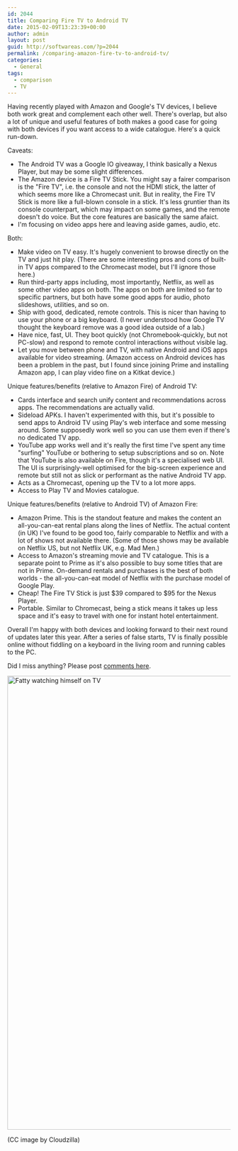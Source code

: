```yaml
---
id: 2044
title: Comparing Fire TV to Android TV
date: 2015-02-09T13:23:39+00:00
author: admin
layout: post
guid: http://softwareas.com/?p=2044
permalink: /comparing-amazon-fire-tv-to-android-tv/
categories:
  - General
tags:
  - comparison
  - TV
---
```

Having recently played with Amazon and Google's TV devices, I believe both work great and complement each other well. There's overlap, but also a lot of unique and useful features of both makes a good case for going with both devices if you want access to a wide catalogue. Here's a quick run-down.

Caveats:

* The Android TV was a Google IO giveaway, I think basically a Nexus Player, but may be some slight differences.
* The Amazon device is a Fire TV Stick. You might say a fairer comparison is the "Fire TV", i.e. the console and not the HDMI stick, the latter of which seems more like a Chromecast unit. But in reality,  the Fire TV Stick is more like a full-blown console in a stick. It's less gruntier than its console counterpart, which may impact on some games, and the remote doesn't do voice. But the core features are basically the same afaict.
* I'm focusing on video apps here and leaving aside games, audio, etc.

Both:

* Make video on TV easy. It's hugely convenient to browse directly on the TV and just hit play. (There are some interesting pros and cons of built-in TV apps compared to the Chromecast model, but I'll ignore those here.)
* Run third-party apps including, most importantly, Netflix, as well as some other video apps on both. The apps on both are limited so far to specific partners, but both have some good apps for audio, photo slideshows, utilities, and so on.
* Ship with good, dedicated, remote controls. This is nicer than having to use your phone or a big keyboard. (I never understood how Google TV thought the keyboard remove was a good idea outside of a lab.)
* Have nice, fast, UI. They boot quickly (not Chromebook-quickly, but not PC-slow) and respond to remote control interactions without visible lag.
* Let you move between phone and TV, with native Android and iOS apps available for video streaming. (Amazon access on Android devices has been a problem in the past, but I found since joining Prime and installing Amazon app, I can play video fine on a Kitkat device.)

Unique features/benefits (relative to Amazon Fire) of Android TV:

* Cards interface and search unify content and recommendations across apps. The recommendations are actually valid.
* Sideload APKs. I haven't experimented with this, but it's possible to send apps to Android TV using Play's web interface and some messing around. Some supposedly work well so you can use them even if there's no dedicated TV app.
* YouTube app works well and it's really the first time I've spent any time "surfing" YouTube or bothering to setup subscriptions and so on. Note that YouTube is also available on Fire, though it's a specialised web UI. The UI is surprisingly-well optimised for the big-screen experience and remote but still not as slick or performant as the native Android TV app.
* Acts as a Chromecast, opening up the TV to a lot more apps.
* Access to Play TV and Movies catalogue.

Unique features/benefits (relative to Android TV) of Amazon Fire:

* Amazon Prime. This is the standout feature and makes the content an all-you-can-eat rental plans along the lines of Netflix. The actual content (in UK) I've found to be good too, fairly comparable to Netflix and with a lot of shows not available there. (Some of those shows may be available on Netflix US, but not Netflix UK, e.g. Mad Men.)
* Access to Amazon's streaming movie and TV catalogue. This is a separate point to Prime as it's also possible to buy some titles that are not in Prime. On-demand rentals and purchases is the best of both worlds - the all-you-can-eat model of Netflix with the purchase model of Google Play.
* Cheap! The Fire TV Stick is just $39 compared to $95 for the Nexus Player.
* Portable. Similar to Chromecast, being a stick means it takes up less space and it's easy to travel with one for instant hotel entertainment.

Overall I'm happy with both devices and looking forward to their next round of updates later this year. After a series of false starts, TV is finally possible online without fiddling on a keyboard in the living room and running cables to the PC.

Did I miss anything? Please post [comments here](https://plus.google.com/106413090159067280619/posts/9pNhGmFtuLV).

<a href="https://www.flickr.com/photos/cloudzilla/50257242" title="Fatty watching himself on TV by cloudzilla, on Flickr"><img src="https://farm1.staticflickr.com/33/50257242_d2cf4beee6_b.jpg" width="768" height="1024" alt="Fatty watching himself on TV"></a>

(CC image by Cloudzilla)
